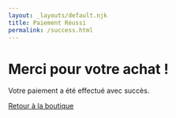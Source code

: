 ```yaml
---
layout: _layouts/default.njk
title: Paiement Réussi
permalink: /success.html
---
```


<h1>Merci pour votre achat !</h1>
<p>Votre paiement a été effectué avec succès.</p>
<a href="/">Retour à la boutique</a>
